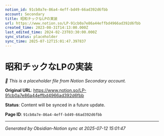 ```yaml
---
notion_id: 91cb0a7e-86a4-4eff-bd49-66ad392d6fbb
account: Secondary
title: 昭和チックなLPの実装
url: https://www.notion.so/LP-91cb0a7e86a44effbd4966ad392d6fbb
created_time: 2023-08-31T14:13:00.000Z
last_edited_time: 2024-02-23T03:30:00.000Z
sync_status: placeholder
sync_time: 2025-07-12T15:01:47.397837
---
```


# 昭和チックなLPの実装

*🔄 This is a placeholder file from Notion Secondary account.*

**Original URL**: https://www.notion.so/LP-91cb0a7e86a44effbd4966ad392d6fbb

**Status**: Content will be synced in a future update.

**Page ID**: `91cb0a7e-86a4-4eff-bd49-66ad392d6fbb`

---

*Generated by Obsidian-Notion sync at 2025-07-12 15:01:47*
